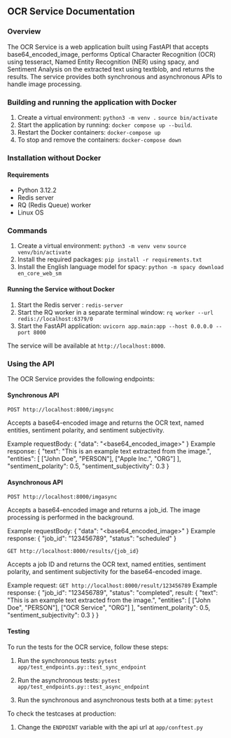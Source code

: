 OCR Service Documentation
-----------------------------------

### Overview

The OCR Service is a web application built using FastAPI that accepts base64_encoded_image, performs Optical Character Recognition (OCR) using tesseract, Named Entity Recognition (NER) using spacy, and Sentiment Analysis on the extracted text using textblob, and returns the results. The service provides both synchronous and asynchronous APIs to handle image processing.

### Building and running the application with Docker

1. Create a virtual environment:
`python3 -m venv .`
`source bin/activate`
2. Start the application by running:
`docker compose up --build`.
3. Restart the Docker containers:
`docker-compose up`
4. To stop and remove the containers:
`docker-compose down`

### Installation without Docker

#### Requirements

* Python 3.12.2
* Redis server
* RQ (Redis Queue) worker
* Linux OS

### Commands

1. Create a virtual environment:
`python3 -m venv venv`
`source venv/bin/activate`
2. Install the required packages:
`pip install -r requirements.txt`
3. Install the English language model for spacy:
`python -m spacy download en_core_web_sm`


#### Running the Service without Docker

1. Start the Redis server :
`redis-server`
2. Start the RQ worker in a separate terminal window:
`rq worker --url redis://localhost:6379/0`
3. Start the FastAPI application:
`uvicorn app.main:app --host 0.0.0.0 --port 8000`



The service will be available at `http://localhost:8000`.



### Using the API

The OCR Service provides the following endpoints:

#### Synchronous API

`POST http://localhost:8000/imgsync`

Accepts a base64-encoded image and returns the OCR text, named entities, sentiment polarity, and sentiment subjectivity.

Example requestBody:
{
  "data": "<base64_encoded_image>"
}
Example response:
{
  "text": "This is an example text extracted from the image.",
  "entities": [
    ["John Doe", "PERSON"],
    ["Apple Inc.", "ORG"]
  ],
  "sentiment_polarity": 0.5,
  "sentiment_subjectivity": 0.3
}

#### Asynchronous API

`POST http://localhost:8000/imgasync`

Accepts a base64-encoded image and returns a job_id. The image processing is performed in the background.

Example requestBody:
{
  "data": "<base64_encoded_image>"
}
Example response:
{
  "job_id": "123456789",
  "status": "scheduled"
}

`GET http://localhost:8000/results/{job_id}`

Accepts a job ID and returns the OCR text, named entities, sentiment polarity, and sentiment subjectivity for the base64-encoded image.

Example request:
`GET http://localhost:8000/result/123456789`
Example response:
{ 
  "job_id": "123456789",
  "status": "completed",
  result:
        {
          "text": "This is an example text extracted from the image.",
          "entities": [
            ["John Doe", "PERSON"],
            ["OCR Service", "ORG"]
          ],
          "sentiment_polarity": 0.5,
          "sentiment_subjectivity": 0.3
        }
}


#### Testing
To run the tests for the OCR service, follow these steps:

1. Run the synchronous tests:
`pytest app/test_endpoints.py::test_sync_endpoint`

2. Run the asynchronous tests:
`pytest app/test_endpoints.py::test_async_endpoint`

3. Run the synchronous and asynchronous tests both at a time:
`pytest`

To check the testcases at production:

1. Change the `ENDPOINT` variable with the api url at `app/conftest.py`